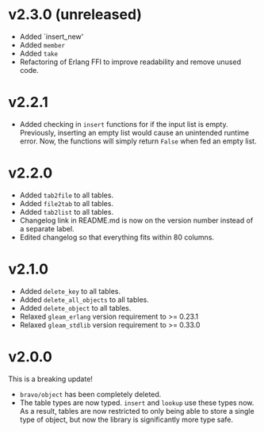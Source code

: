 # v2.3.0 (unreleased)
- Added `insert_new'
- Added `member`
- Added `take`
- Refactoring of Erlang FFI to improve readability and remove unused code.

# v2.2.1
- Added checking in `insert` functions for if the input list is empty.
  Previously, inserting an empty list would cause an unintended runtime error.
  Now, the functions will simply return `False` when fed an empty list.

# v2.2.0
- Added `tab2file` to all tables.
- Added `file2tab` to all tables.
- Added `tab2list` to all tables.
- Changelog link in README.md is now on the version number instead of a separate
  label.
- Edited changelog so that everything fits within 80 columns.

# v2.1.0
- Added `delete_key` to all tables.
- Added `delete_all_objects` to all tables.
- Added `delete_object` to all tables.
- Relaxed `gleam_erlang` version requirement to >= 0.23.1
- Relaxed `gleam_stdlib` version requirement to >= 0.33.0

# v2.0.0
This is a breaking update!

- `bravo/object` has been completely deleted.
- The table types are now typed. `insert` and `lookup` use these types now. As a
  result, tables are now restricted to only being able to store a single type of
  object, but now the library is significantly more type safe.
